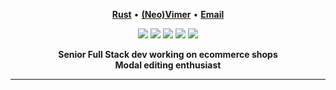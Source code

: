 <p align="center">
<b><a href="https://www.rust-lang.org/">Rust</a></b>
•
<b><a href="https://github.com/neovim/neovim">(Neo)Vimer</a></b>
•
<b><a href="mailto:daniel.nehrig@dnehrig.com"> Email</a></b>
</p>

<p align="center">
<img src="https://img.shields.io/badge/go-%2300ADD8.svg?&style=for-the-badge&logo=go&logoColor=white" />
<img src="https://img.shields.io/badge/lua-%232C2D72.svg?&style=for-the-badge&logo=lua&logoColor=white"/>
<img src="https://img.shields.io/badge/rust-%23000000.svg?&style=for-the-badge&logo=rust&logoColor=white"/>
<img src="https://img.shields.io/badge/typescript%20-%23007ACC.svg?&style=for-the-badge&logo=typescript&logoColor=white"/>
<img src="https://img.shields.io/badge/neovim-%2357A143.svg?&style=for-the-badge&logo=neovim&logoColor=white"/>
</p>

<div align='center'>
<b>Senior Full Stack dev working on ecommerce shops</b><br>
<b>Modal editing enthusiast</b>
</div>
<hr/>
